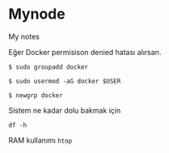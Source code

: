 # Mynode
My notes


Eğer Docker permisison denied hatası alırsan. 

```$ sudo groupadd docker```

```$ sudo usermod -aG docker $USER```


```$ newgrp docker```


Sistem ne kadar dolu bakmak için

```df -h ```

RAM kullanımı 
```htop```
